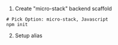 1. Create "micro-stack" backend scaffold

```
# Pick Option: micro-stack, Javascript
npm init
```

2. Setup alias
